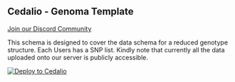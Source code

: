 ## Cedalio - Genoma Template

[Join our Discord Community](https://discord.gg/kSdhmb9UUT)

This schema is designed to cover the data schema for a reduced genotype structure. Each Users has a SNP list. Kindly note that currently all the data uploaded onto our server is publicly accessible.

[![Deploy to Cedalio](https://cedalio-static-content.s3.amazonaws.com/deploy-schema.png)](https://explorer.cedalio.io?email=github@cedalio.com)
</br>